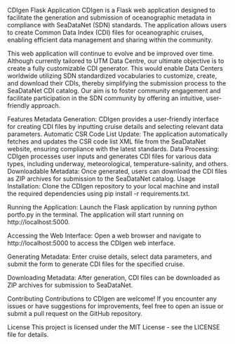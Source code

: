 CDIgen Flask Application
CDIgen is a Flask web application designed to facilitate the generation and submission of oceanographic metadata in compliance with SeaDataNet (SDN) standards. The application allows users to create Common Data Index (CDI) files for oceanographic cruises, enabling efficient data management and sharing within the community.

This web application will continue to evolve and be improved over time. Although currently tailored to UTM Data Centre, our ultimate objective is to create a fully customizable CDI generator. This would enable Data Centers worldwide utilizing SDN standardized vocabularies to customize, create, and download their CDIs, thereby simplifying the submission process to the SeaDataNet CDI catalog. Our aim is to foster community engagement and facilitate participation in the SDN community by offering an intuitive, user-friendly approach.

Features
Metadata Generation: CDIgen provides a user-friendly interface for creating CDI files by inputting cruise details and selecting relevant data parameters.
Automatic CSR Code List Update: The application automatically fetches and updates the CSR code list XML file from the SeaDataNet website, ensuring compliance with the latest standards.
Data Processing: CDIgen processes user inputs and generates CDI files for various data types, including underway, meteorological, temperature-salinity, and others.
Downloadable Metadata: Once generated, users can download the CDI files as ZIP archives for submission to the SeaDataNet catalog.
Usage
Installation: Clone the CDIgen repository to your local machine and install the required dependencies using pip install -r requirements.txt.

Running the Application: Launch the Flask application by running python portfo.py in the terminal. The application will start running on http://localhost:5000.

Accessing the Web Interface: Open a web browser and navigate to http://localhost:5000 to access the CDIgen web interface.

Generating Metadata: Enter cruise details, select data parameters, and submit the form to generate CDI files for the specified cruise.

Downloading Metadata: After generation, CDI files can be downloaded as ZIP archives for submission to SeaDataNet.

Contributing
Contributions to CDIgen are welcome! If you encounter any issues or have suggestions for improvements, feel free to open an issue or submit a pull request on the GitHub repository.

License
This project is licensed under the MIT License - see the LICENSE file for details.
